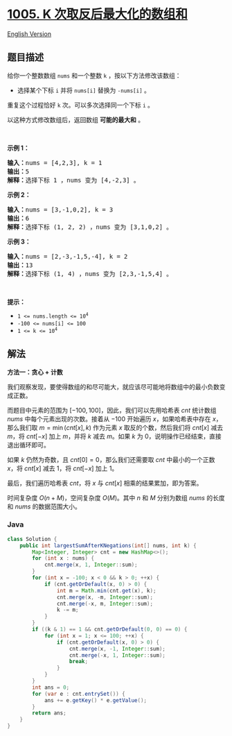 # [1005. K 次取反后最大化的数组和](https://leetcode.cn/problems/maximize-sum-of-array-after-k-negations)

[English Version](/solution/1000-1099/1005.Maximize%20Sum%20Of%20Array%20After%20K%20Negations/README_EN.md)

## 题目描述

<p>给你一个整数数组 <code>nums</code> 和一个整数 <code>k</code> ，按以下方法修改该数组：</p>

<ul>
	<li>选择某个下标 <code>i</code>&nbsp;并将 <code>nums[i]</code> 替换为 <code>-nums[i]</code> 。</li>
</ul>

<p>重复这个过程恰好 <code>k</code> 次。可以多次选择同一个下标 <code>i</code> 。</p>

<p>以这种方式修改数组后，返回数组 <strong>可能的最大和</strong> 。</p>

<p>&nbsp;</p>

<p><strong>示例 1：</strong></p>

<pre>
<strong>输入：</strong>nums = [4,2,3], k = 1
<strong>输出：</strong>5
<strong>解释：</strong>选择下标 1 ，nums 变为 [4,-2,3] 。
</pre>

<p><strong>示例 2：</strong></p>

<pre>
<strong>输入：</strong>nums = [3,-1,0,2], k = 3
<strong>输出：</strong>6
<strong>解释：</strong>选择下标 (1, 2, 2) ，nums 变为 [3,1,0,2] 。
</pre>

<p><strong>示例 3：</strong></p>

<pre>
<strong>输入：</strong>nums = [2,-3,-1,5,-4], k = 2
<strong>输出：</strong>13
<strong>解释：</strong>选择下标 (1, 4) ，nums 变为 [2,3,-1,5,4] 。
</pre>

<p>&nbsp;</p>

<p><strong>提示：</strong></p>

<ul>
	<li><code>1 &lt;= nums.length &lt;= 10<sup>4</sup></code></li>
	<li><code>-100 &lt;= nums[i] &lt;= 100</code></li>
	<li><code>1 &lt;= k &lt;= 10<sup>4</sup></code></li>
</ul>

## 解法

**方法一：贪心 + 计数**

我们观察发现，要使得数组的和尽可能大，就应该尽可能地将数组中的最小负数变成正数。

而题目中元素的范围为 $[-100,100]$，因此，我们可以先用哈希表 $cnt$ 统计数组 $nums$ 中每个元素出现的次数。接着从 $-100$ 开始遍历 $x$，如果哈希表中存在 $x$，那么我们取 $m = \min(cnt[x], k)$ 作为元素 $x$ 取反的个数，然后我们将 $cnt[x]$ 减去 $m$，将 $cnt[-x]$ 加上 $m$，并将 $k$ 减去 $m$。如果 $k$ 为 $0$，说明操作已经结束，直接退出循环即可。

如果 $k$ 仍然为奇数，且 $cnt[0]=0$，那么我们还需要取 $cnt$ 中最小的一个正数 $x$，将 $cnt[x]$ 减去 $1$，将 $cnt[-x]$ 加上 $1$。

最后，我们遍历哈希表 $cnt$，将 $x$ 与 $cnt[x]$ 相乘的结果累加，即为答案。

时间复杂度 $O(n + M)$，空间复杂度 $O(M)$。其中 $n$ 和 $M$ 分别为数组 $nums$ 的长度和 $nums$ 的数据范围大小。

### **Java**

```java
class Solution {
    public int largestSumAfterKNegations(int[] nums, int k) {
        Map<Integer, Integer> cnt = new HashMap<>();
        for (int x : nums) {
            cnt.merge(x, 1, Integer::sum);
        }
        for (int x = -100; x < 0 && k > 0; ++x) {
            if (cnt.getOrDefault(x, 0) > 0) {
                int m = Math.min(cnt.get(x), k);
                cnt.merge(x, -m, Integer::sum);
                cnt.merge(-x, m, Integer::sum);
                k -= m;
            }
        }
        if ((k & 1) == 1 && cnt.getOrDefault(0, 0) == 0) {
            for (int x = 1; x <= 100; ++x) {
                if (cnt.getOrDefault(x, 0) > 0) {
                    cnt.merge(x, -1, Integer::sum);
                    cnt.merge(-x, 1, Integer::sum);
                    break;
                }
            }
        }
        int ans = 0;
        for (var e : cnt.entrySet()) {
            ans += e.getKey() * e.getValue();
        }
        return ans;
    }
}
```
